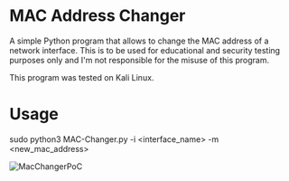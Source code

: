 # MAC Address Changer
A simple Python program that allows to change the MAC address of a network interface.
This is to be used for educational and security testing purposes only and I'm not responsible for the misuse of this program.

This program was tested on Kali Linux.

# Usage
sudo python3 MAC-Changer.py -i <interface_name> -m <new_mac_address>

![MacChangerPoC](https://user-images.githubusercontent.com/83319068/130140427-c48bb628-4da2-48f7-b77f-21e26f0646fd.png)
